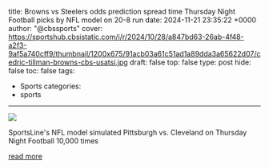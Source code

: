title: Browns vs Steelers odds prediction spread time Thursday Night Football picks by NFL model on 20-8 run
date: 2024-11-21 23:35:22 +0000
author: "@cbssports"
cover: https://sportshub.cbsistatic.com/i/r/2024/10/28/a847bd63-26ab-4f48-a2f3-9af5a740cff9/thumbnail/1200x675/91acb03a61c51ad1a89dda3a65622d07/cedric-tillman-browns-cbs-usatsi.jpg
draft: false
top: false
type: post
hide: false
toc: false
tags:
  - Sports
categories:
  - sports
---

![](https://sportshub.cbsistatic.com/i/r/2024/10/28/a847bd63-26ab-4f48-a2f3-9af5a740cff9/thumbnail/1200x675/91acb03a61c51ad1a89dda3a65622d07/cedric-tillman-browns-cbs-usatsi.jpg)

SportsLine's NFL model simulated Pittsburgh vs. Cleveland on Thursday Night Football 10,000 times

[read more](https://www.cbssports.com/nfl/news/browns-vs-steelers-odds-prediction-spread-time-thursday-night-football-picks-by-nfl-model-on-20-8-run/)
